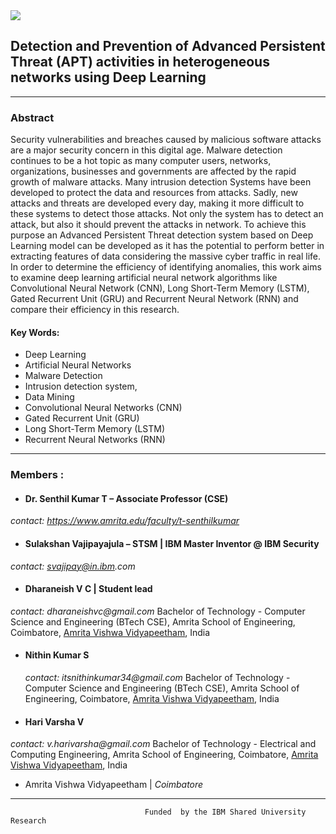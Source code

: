 <img src="https://wantbranding.com/wp-content/uploads/2020/06/IBM-Banner-copy.jpg" >

## Detection and Prevention of Advanced Persistent Threat (APT) activities in heterogeneous networks using Deep Learning

--------------------------------

### Abstract
Security vulnerabilities and breaches caused by malicious software attacks are a major security concern in this digital age. Malware detection continues to be a hot topic as many computer users, networks, organizations, businesses and governments are affected by the rapid growth of malware attacks. Many intrusion detection Systems have been developed to protect the data and resources from attacks. Sadly, new attacks and threats are developed every day, making it more difficult to these systems to detect those attacks. Not only the system has to detect an attack, but also it should prevent the attacks in network. To achieve this purpose an Advanced Persistent Threat detection system based on Deep Learning model can be developed as it has the potential to perform better in extracting features of data considering the massive cyber traffic in real life. In order to determine the efficiency of identifying anomalies, this work aims to examine deep learning artificial neural network algorithms like Convolutional Neural Network (CNN), Long Short-Term Memory (LSTM), Gated Recurrent Unit (GRU) and Recurrent Neural Network (RNN) and compare their efficiency in this research.

#### Key Words: 
* Deep Learning
* Artificial Neural Networks
* Malware Detection
* Intrusion detection system,
* Data Mining
* Convolutional Neural Networks (CNN)
* Gated Recurrent Unit (GRU)
* Long Short-Term Memory (LSTM)
* Recurrent Neural Networks (RNN)

--------------------------------


### Members :
- ####      Dr. Senthil Kumar T – Associate Professor (CSE) 
_contact: https://www.amrita.edu/faculty/t-senthilkumar_
 
- ####     Sulakshan Vajipayajula – STSM | IBM Master Inventor @ IBM Security
 _contact: svajipay@in.ibm.com_

- ####     Dharaneish V C | Student lead
_contact: dharaneishvc@gmail.com_
Bachelor of Technology - Computer Science and Engineering (BTech CSE), Amrita School of Engineering, Coimbatore, <a href="https://amrita.edu">Amrita Vishwa Vidyapeetham</a>, India
         
- ####    Nithin Kumar S 
  _contact: itsnithinkumar34@gmail.com_
Bachelor of Technology - Computer Science and Engineering (BTech CSE), Amrita School of Engineering, Coimbatore, <a href="https://amrita.edu">Amrita Vishwa Vidyapeetham</a>, India
          
- ####     Hari Varsha V
_contact: v.harivarsha@gmail.com_
Bachelor of Technology - Electrical and Computing Engineering, Amrita School of Engineering, Coimbatore, <a href="https://amrita.edu">Amrita Vishwa Vidyapeetham</a>, India   
 
*  Amrita Vishwa Vidyapeetham  |   _Coimbatore_
 
--------------------------------

                                  Funded  by the IBM Shared University Research
